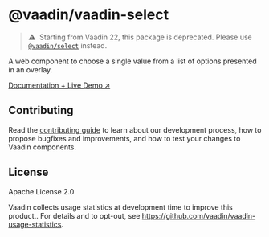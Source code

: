 # @vaadin/vaadin-select

> ⚠️&nbsp; Starting from Vaadin 22, this package is deprecated.
> Please use [`@vaadin/select`](https://www.npmjs.com/package/@vaadin/select) instead.

A web component to choose a single value from a list of options presented in an overlay.

[Documentation + Live Demo ↗](https://vaadin.com/docs/latest/ds/components/select)

## Contributing

Read the [contributing guide](https://vaadin.com/docs/latest/guide/contributing/overview) to learn about our development process, how to propose bugfixes and improvements, and how to test your changes to Vaadin components.

## License

Apache License 2.0

Vaadin collects usage statistics at development time to improve this product..
For details and to opt-out, see https://github.com/vaadin/vaadin-usage-statistics.
